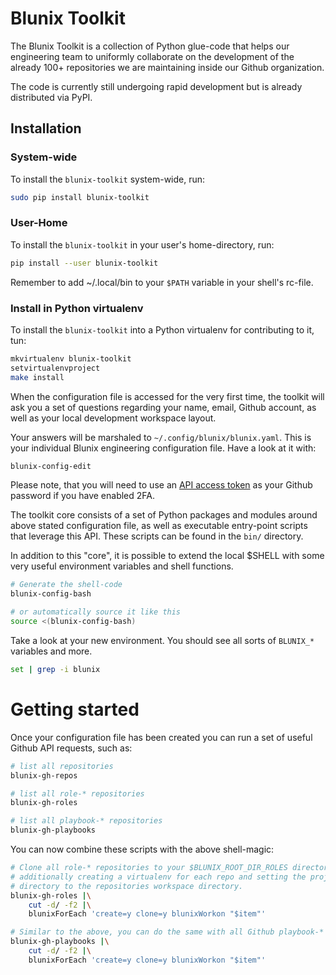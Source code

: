 # Blunix Toolkit

The Blunix Toolkit is a collection of Python glue-code that helps our
engineering team to uniformly collaborate on the development of the
already 100+ repositories we are maintaining inside our Github
organization.

The code is currently still undergoing rapid development but is already
distributed via PyPI.

## Installation
### System-wide
To install the `blunix-toolkit` system-wide, run:
```bash
sudo pip install blunix-toolkit
```

### User-Home
To install the `blunix-toolkit` in your user's home-directory, run:
```bash
pip install --user blunix-toolkit
```
Remember to add ~/.local/bin to your `$PATH` variable in your shell's
rc-file.

### Install in Python virtualenv
To install the `blunix-toolkit` into a Python virtualenv for contributing
to it, tun:
```bash
mkvirtualenv blunix-toolkit
setvirtualenvproject
make install
```

When the configuration file is accessed for the very first time, the
toolkit will ask you a set of questions regarding your name, email,
Github account, as well as your local development workspace layout.

Your answers will be marshaled to `~/.config/blunix/blunix.yaml`. This
is your individual Blunix engineering configuration file. Have a look at
it with:

```bash
blunix-config-edit
```

Please note, that you will need to use an
[API access token](https://github.com/settings/tokens) as your
Github password if you have enabled 2FA.

The toolkit core consists of a set of Python packages and modules around above
stated configuration file, as well as executable entry-point scripts that
leverage this API. These scripts can be found in the `bin/` directory.

In addition to this "core", it is possible to extend the local $SHELL
with some very useful environment variables and shell functions.

```bash
# Generate the shell-code
blunix-config-bash

# or automatically source it like this
source <(blunix-config-bash)
```

Take a look at your new environment. You should see all sorts of `BLUNIX_*`
variables and more.

```bash
set | grep -i blunix
```

# Getting started

Once your configuration file has been created you can run a set of useful
Github API requests, such as:

```bash
# list all repositories
blunix-gh-repos

# list all role-* repositories
blunix-gh-roles

# list all playbook-* repositories
blunix-gh-playbooks
```

You can now combine these scripts with the above shell-magic:

```bash
# Clone all role-* repositories to your $BLUNIX_ROOT_DIR_ROLES directory while
# additionally creating a virtualenv for each repo and setting the project
# directory to the repositories workspace directory.
blunix-gh-roles |\
    cut -d/ -f2 |\
    blunixForEach 'create=y clone=y blunixWorkon "$item"'

# Similar to the above, you can do the same with all Github playbook-* repositories.
blunix-gh-playbooks |\
    cut -d/ -f2 |\
    blunixForEach 'create=y clone=y blunixWorkon "$item"'
```
